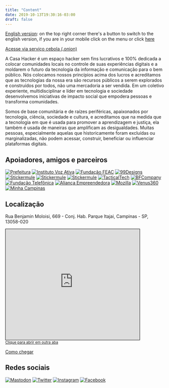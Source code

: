 ```yaml
---
title: "Content"
date: 2019-10-13T19:30:16-03:00
draft: false
---
```


[English version](en/): on the top right corner there's a button to switch to the english version, if you are in your mobile click on the menu or click [here](en/)

[Acesse via serviço cebola (.onion)](about/#acesse-via-serviço-cebola-onion)

A Casa Hacker é um espaço hacker sem fins lucrativos e 100% dedicada a colocar comunidades locais no controle de suas experiências digitais e a moldarem o futuro da tecnologia da informação e comunicação para o bem público. Nós colocamos nossos princípios acima dos lucros e acreditamos que as tecnologias da nossa era são recursos públicos a serem explorados e construídos por todos, não uma mercadoria a ser vendida. Em um coletivo experiente, multidisciplinar e líder em tecnologia e sociedade desenvolvemos iniciativas de impacto social que empodera pessoas e transforma comunidades.

Somos de base comunitária e de raízes periféricas, apaixonados por tecnologia, ciência, sociedade e cultura, e acreditamos que na medida que a tecnologia em que é usada para promover a aprendizagem e justiça, ela também é usada de maneiras que amplificam as desigualdades. Muitas pessoas, especialmente aquelas que historicamente foram excluídas ou marginalizadas, não podem acessar, construir, beneficiar ou influenciar plataformas digitais.

## Apoiadores, amigos e parceiros

[![Prefeitura](images/prefeituraCPS.png#friends)](http://www.campinas.sp.gov.br/governo/cultura/)
[![Instituto Voz Ativa](images/institutoVozAtiva.png#friends)](https://www.facebook.com/institutovozativa/)
[![Fundação FEAC](images/fundacaoFEAC.png#friends)](https://www.feac.org.br/)
[![99Designs](images/99Designs.png#friends)](https://en.99designs.com.br/)
[![Stickermule](images/Stickermule.png#friends)](https://www.stickermule.com/)
[![Stickermule](images/Stickermule.png#friends)](https://probono.org.br/)
[![Stickermule](images/Stickermule.png#friends)](http://www.klalaw.com.br/)
[![TacticalTech](images/TacticalTech.png#friends)](https://tacticaltech.org/)
[![BFCompany](images/BigFieldCompany.png#friends)](https://www.youtube.com/channel/UCtaHspH0UhD-0Ro3egFyhbQ)
[![Fundação Telefônica](images/fundacaoTelefonica.png#friends)](http://fundacaotelefonica.org.br/)
[![Aliança Empreendedora](images/AliançaEmpreendedora.png#friends)](https://aliancaempreendedora.org.br/)
[![Mozilla](images/Mozilla.jpeg#friends)](https://www.mozilla.org)
[![Venus360](images/venus360.png#friends)](http://venus360.com.br/)
[![Minha Campinas](images/minhaCampinas.jpeg#friends)](https://www.minhacampinas.org.br/)

## Localização

Rua Benjamin Moloisi, 669 - Conj. Hab. Parque Itajai, Campinas - SP, 13058-020

<iframe width="425" height="350" frameborder="0" scrolling="no" marginheight="0" marginwidth="0" src="https://www.openstreetmap.org/export/embed.html?bbox=-47.193448841571815%2C-22.959894915812015%2C-47.19139426946641%2C-22.95839084833951&amp;layer=mapnik&amp;marker=-22.959142884166557%2C-47.192421555519104" style="border: 1px solid black"></iframe><br/>
<small>
    <a href="https://www.openstreetmap.org/?mlat=-22.95914&amp;mlon=-47.19242#map=19/-22.95914/-47.19242" target="_blank">Clique para abrir em outra aba</a>
</small>

[Como chegar](/about/#como-chegar)

## Redes sociais

[![Mastodon](images/mastodon.svg#social-media)](https://masto.donte.com.br/@casahacker)
[![Twitter](images/twitter.svg#social-media)](https://twitter.com/casahacker)
[![Instagram](images/instagram.svg#social-media)](https://www.instagram.com/casahacker/)
[![Facebook](images/facebook.svg#social-media)](https://www.facebook.com/casahackercampinas)